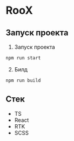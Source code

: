 # RooX

## Запуск проекта

1. Запуск проекта

```bash
npm run start
```

2. Билд

```bash
npm run build
```

## Стек

- TS
- React
- RTK
- SCSS

